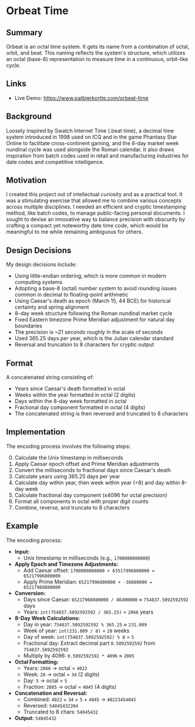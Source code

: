 # Orbeat Time

## Summary

Orbeat is an octal time system. It gets its name from a combination of octal, orbit, and beat. This naming reflects the system's structure, which utilizes an octal (base-8) representation to measure time in a continuous, orbit-like cycle.

## Links
- Live Demo: https://www.patbierkortte.com/orbeat-time

## Background

Loosely inspired by Swatch Internet Time (.beat time), a decimal time system introduced in 1998 used on ICQ and in the game Phantasy Star Online to facilitate cross-continent gaming, and the 8-day market week nundinal cycle was used alongside the Roman calendar. It also draws inspiration from batch codes used in retail and manufacturing industries for date codes and competitive intelligence.

## Motivation

I created this project out of intellectual curiosity and as a practical tool. It was a stimulating exercise that allowed me to combine various concepts across multiple disciplines. I needed an efficient and cryptic timestamping method, like batch codes, to manage public-facing personal documents. I sought to devise an innovative way to balance precision with obscurity by crafting a compact yet noteworthy date time code, which would be meaningful to me while remaining ambiguous for others.

## Design Decisions

My design decisions include:

- Using little-endian ordering, which is more common in modern computing systems
- Adopting a base-8 (octal) number system to avoid rounding issues common in decimal to floating-point arithmetic
- Using Caesar's death as epoch (March 15, 44 BCE) for historical certainty and spring alignment
- 8-day week structure following the Roman nundinal market cycle
- Fixed Eastern timezone Prime Meridian adjustment for natural day boundaries
- The precision is ~21 seconds roughly in the scale of seconds
- Used 365.25 days per year, which is the Julian calendar standard
- Reversal and truncation to 8 characters for cryptic output

## Format

A concatenated string consisting of:
- Years since Caesar's death formatted in octal
- Weeks within the year formatted in octal (2 digits)
- Days within the 8-day week formatted in octal
- Fractional day component formatted in octal (4 digits)
- The concatenated string is then reversed and truncated to 8 characters

## Implementation

The encoding process involves the following steps:

0. Calculate the Unix timestamp in milliseconds
1. Apply Caesar epoch offset and Prime Meridian adjustments
2. Convert the milliseconds to fractional days since Caesar's death
3. Calculate years using 365.25 days per year
4. Calculate day within year, then week within year (÷8) and day within 8-day week
5. Calculate fractional day component (x4096 for octal precision)
6. Format all components in octal with proper digit counts
7. Combine, reverse, and truncate to 8 characters

## Example

The encoding process:

- **Input:**
  - Unix timestamp in milliseconds (e.g., `1700000000000`)
- **Apply Epoch and Timezone Adjustments:**
  - Add Caesar offset: `1700000000000 + 63517996800000 = 65217996800000`
  - Apply Prime Meridian: `65217996800000 + -36000000 = 65217960800000`
- **Conversion:** 
  - Days since Caesar: `65217960800000 / 86400000` ≈ `754837.5092592592` days
  - Years: `int(754837.5092592592 / 365.25)` = `2066` years
- **8-Day Week Calculations:**
  - Day in year: `754837.5092592592 % 365.25` ≈ `231.009`
  - Week of year: `int(231.009 / 8)` = `28` weeks
  - Day of week: `int(754837.5092592592) % 8` = `5`
  - Fractional day: Extract decimal part `0.5092592592` from `754837.5092592592`
  - Multiply by 4096: `0.5092592592 * 4096` ≈ `2085`
- **Octal Formatting:** 
  - Years: `2066` → octal = `4022`
  - Week: `28` → octal = `34` (2 digits)
  - Day: `5` → octal = `5`
  - Fraction: `2085` → octal = `4045` (4 digits)
- **Concatenation and Reversal:**
  - Combined: `4022` + `34` + `5` + `4045` → `40223454045`
  - Reversed: `54045432204`
  - Truncated to 8 chars: `54045432`
- **Output:** `54045432`
